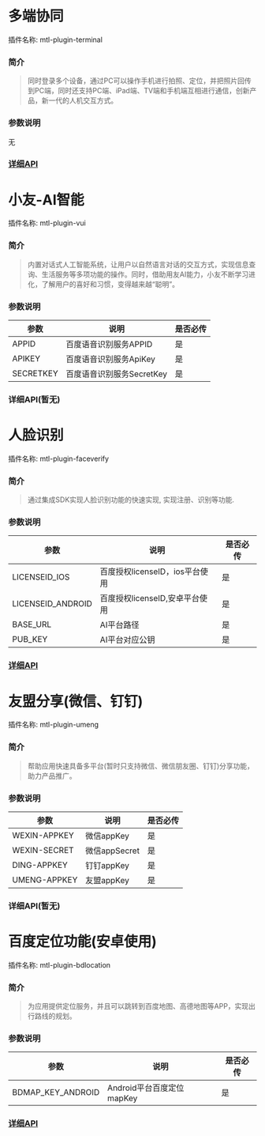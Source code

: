 # 多端协同
插件名称: mtl-plugin-terminal
### 简介
> 同时登录多个设备，通过PC可以操作手机进行拍照、定位，并把照片回传到PC端，同时还支持PC端、iPad端、TV端和手机端互相进行通信，创新产品，新一代的人机交互方式。

### 参数说明
无

### [详细API](http://mtlapidocs201908061404.test.app.yyuap.com/0401-mtlcoop-api)

# 小友-AI智能
插件名称: mtl-plugin-vui
### 简介
> 内置对话式人工智能系统，让用户以自然语言对话的交互方式，实现信息查询、生活服务等多项功能的操作。同时，借助用友AI能力，小友不断学习进化，了解用户的喜好和习惯，变得越来越“聪明”。
### 参数说明
参数 | 说明 | 是否必传
---|---|---
APPID | 百度语音识别服务APPID | 是
APIKEY | 百度语音识别服务ApiKey | 是
SECRETKEY | 百度语音识别服务SecretKey | 是

### 详细API(暂无)

# 人脸识别
插件名称: mtl-plugin-faceverify
### 简介
> 通过集成SDK实现人脸识别功能的快速实现, 实现注册、识别等功能.
### 参数说明
参数 | 说明 | 是否必传
---|---|---
LICENSEID_IOS | 百度授权licenseID，ios平台使用 | 是
LICENSEID_ANDROID | 百度授权licenseID,安卓平台使用 | 是
BASE_URL | AI平台路径 | 是
PUB_KEY | AI平台对应公钥 | 是

### [详细API](http://mtlapidocs201908061404.test.app.yyuap.com/0303-face-api)

# 友盟分享(微信、钉钉)
插件名称: mtl-plugin-umeng
### 简介
> 帮助应用快速具备多平台(暂时只支持微信、微信朋友圈、钉钉)分享功能，助力产品推广。
### 参数说明
参数 | 说明 | 是否必传
---|---|---
WEXIN-APPKEY | 微信appKey | 是
WEXIN-SECRET | 微信appSecret | 是
DING-APPKEY | 钉钉appKey | 是
UMENG-APPKEY | 友盟appKey | 是

### 详细API(暂无)

# 百度定位功能(安卓使用)
插件名称: mtl-plugin-bdlocation
### 简介
> 为应用提供定位服务，并且可以跳转到百度地图、高德地图等APP，实现出行路线的规划。
### 参数说明
参数 | 说明 | 是否必传
---|---|---
BDMAP_KEY_ANDROID | Android平台百度定位mapKey | 是

### [详细API](http://mtlapidocs201908061404.test.app.yyuap.com/0205-location-api)


